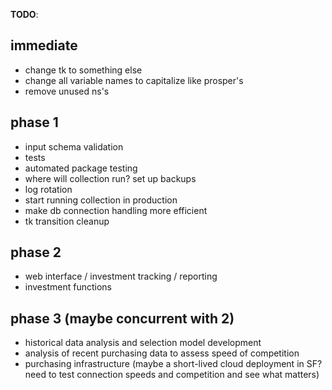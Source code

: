 **TODO**:

## immediate
* change tk to something else 
* change all variable names to capitalize like prosper's
* remove unused ns's

## phase 1
* input schema validation
* tests
* automated package testing
* where will collection run? set up backups
* log rotation
* start running collection in production
* make db connection handling more efficient
* tk transition cleanup

## phase 2
* web interface / investment tracking / reporting
* investment functions

## phase 3 (maybe concurrent with 2)
* historical data analysis and selection model development
* analysis of recent purchasing data to assess speed of competition 
* purchasing infrastructure (maybe a short-lived cloud deployment in SF? need
  to test connection speeds and competition and see what matters)
